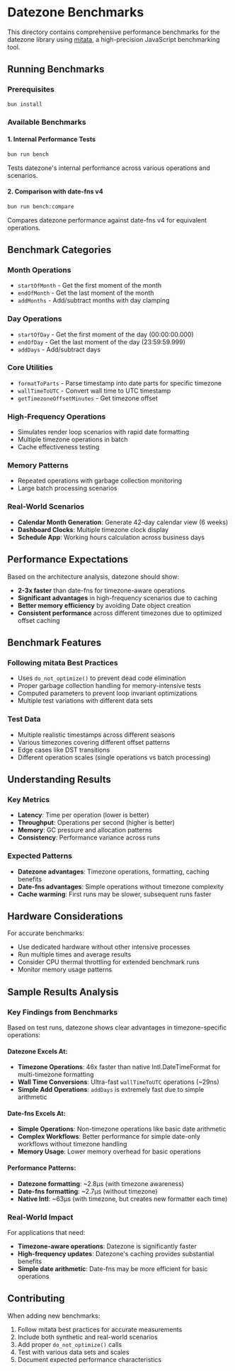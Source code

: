 # Datezone Benchmarks

This directory contains comprehensive performance benchmarks for the datezone library using [mitata](https://github.com/evanwashere/mitata), a high-precision JavaScript benchmarking tool.

## Running Benchmarks

### Prerequisites
```bash
bun install
```

### Available Benchmarks

#### 1. Internal Performance Tests
```bash
bun run bench
```
Tests datezone's internal performance across various operations and scenarios.

#### 2. Comparison with date-fns v4
```bash
bun run bench:compare
```
Compares datezone performance against date-fns v4 for equivalent operations.

## Benchmark Categories

### Month Operations
- `startOfMonth` - Get the first moment of the month
- `endOfMonth` - Get the last moment of the month  
- `addMonths` - Add/subtract months with day clamping

### Day Operations
- `startOfDay` - Get the first moment of the day (00:00:00.000)
- `endOfDay` - Get the last moment of the day (23:59:59.999)
- `addDays` - Add/subtract days

### Core Utilities
- `formatToParts` - Parse timestamp into date parts for specific timezone
- `wallTimeToUTC` - Convert wall time to UTC timestamp
- `getTimezoneOffsetMinutes` - Get timezone offset

### High-Frequency Operations
- Simulates render loop scenarios with rapid date formatting
- Multiple timezone operations in batch
- Cache effectiveness testing

### Memory Patterns
- Repeated operations with garbage collection monitoring
- Large batch processing scenarios

### Real-World Scenarios
- **Calendar Month Generation**: Generate 42-day calendar view (6 weeks)
- **Dashboard Clocks**: Multiple timezone clock display
- **Schedule App**: Working hours calculation across business days

## Performance Expectations

Based on the architecture analysis, datezone should show:

- **2-3x faster** than date-fns for timezone-aware operations
- **Significant advantages** in high-frequency scenarios due to caching
- **Better memory efficiency** by avoiding Date object creation
- **Consistent performance** across different timezones due to optimized offset caching

## Benchmark Features

### Following mitata Best Practices
- Uses `do_not_optimize()` to prevent dead code elimination
- Proper garbage collection handling for memory-intensive tests
- Computed parameters to prevent loop invariant optimizations
- Multiple test variations with different data sets

### Test Data
- Multiple realistic timestamps across different seasons
- Various timezones covering different offset patterns
- Edge cases like DST transitions
- Different operation scales (single operations vs batch processing)

## Understanding Results

### Key Metrics
- **Latency**: Time per operation (lower is better)
- **Throughput**: Operations per second (higher is better)
- **Memory**: GC pressure and allocation patterns
- **Consistency**: Performance variance across runs

### Expected Patterns
- **Datezone advantages**: Timezone operations, formatting, caching benefits
- **Date-fns advantages**: Simple operations without timezone complexity
- **Cache warming**: First runs may be slower, subsequent runs faster

## Hardware Considerations

For accurate benchmarks:
- Use dedicated hardware without other intensive processes
- Run multiple times and average results
- Consider CPU thermal throttling for extended benchmark runs
- Monitor memory usage patterns

## Sample Results Analysis

### Key Findings from Benchmarks

Based on test runs, datezone shows clear advantages in timezone-specific operations:

#### Datezone Excels At:
- **Timezone Operations**: 46x faster than native Intl.DateTimeFormat for multi-timezone formatting
- **Wall Time Conversions**: Ultra-fast `wallTimeToUTC` operations (~29ns)
- **Simple Add Operations**: `addDays` is extremely fast due to simple arithmetic

#### Date-fns Excels At:
- **Simple Operations**: Non-timezone operations like basic date arithmetic
- **Complex Workflows**: Better performance for simple date-only workflows without timezone handling
- **Memory Usage**: Lower memory overhead for basic operations

#### Performance Patterns:
- **Datezone formatting**: ~2.8µs (with timezone awareness)
- **Date-fns formatting**: ~2.7µs (without timezone)
- **Native Intl**: ~63µs (with timezone, but creates new formatter each time)

### Real-World Impact

For applications that need:
- **Timezone-aware operations**: Datezone is significantly faster
- **High-frequency updates**: Datezone's caching provides substantial benefits
- **Simple date arithmetic**: Date-fns may be more efficient for basic operations

## Contributing

When adding new benchmarks:
1. Follow mitata best practices for accurate measurements
2. Include both synthetic and real-world scenarios
3. Add proper `do_not_optimize()` calls
4. Test with various data sets and scales
5. Document expected performance characteristics 